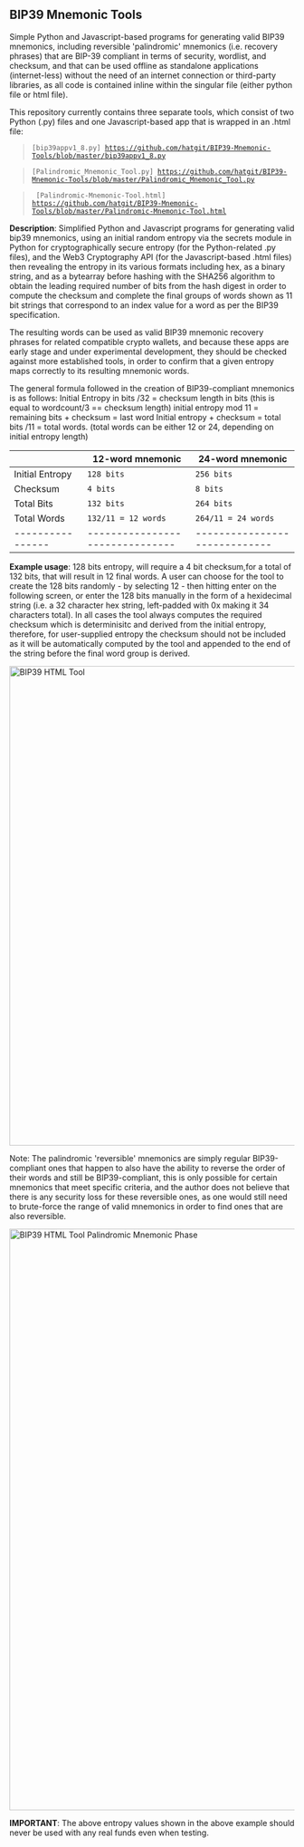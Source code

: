 ## BIP39 Mnemonic Tools

Simple Python and Javascript-based programs for generating valid BIP39 mnemonics, including reversible 'palindromic' mnemonics (i.e. recovery phrases) that are BIP-39 compliant in terms of security, wordlist, and checksum, and that can be used offline as standalone applications (internet-less) without the need of an internet connection or third-party libraries, as all code is contained inline within the singular file (either python file or html file). 

This repository currently contains three separate tools, which consist of two Python (.py) files and one Javascript-based app that is wrapped in an .html file: 

 <blockquote>
<pre><code>[bip39appv1_8.py] <a href="https://github.com/hatgit/BIP39-Mnemonic-Tools/blob/master/bip39appv1_8.py">https://github.com/hatgit/BIP39-Mnemonic-Tools/blob/master/bip39appv1_8.py</a>
</code></pre>
</blockquote>

<blockquote>
<pre><code>[Palindromic_Mnemonic_Tool.py] <a href="https://github.com/hatgit/BIP39-Mnemonic-Tools/blob/master/Palindromic_Mnemonic_Tool.py">https://github.com/hatgit/BIP39-Mnemonic-Tools/blob/master/Palindromic_Mnemonic_Tool.py</a>
</code></pre>
</blockquote>

<blockquote>
<pre><code> [Palindromic-Mnemonic-Tool.html] <a href="https://github.com/hatgit/BIP39-Mnemonic-Tools/blob/master/Palindromic-Mnemonic-Tool.html">https://github.com/hatgit/BIP39-Mnemonic-Tools/blob/master/Palindromic-Mnemonic-Tool.html</a>
</code></pre>
</blockquote>


**Description**: 
Simplified Python and Javascript programs for generating
valid bip39 mnemonics, using an initial random entropy via the
secrets module in Python for cryptographically secure entropy (for the Python-related .py files), and the Web3 Cryptography API (for the Javascript-based .html files) then revealing the entropy in its various formats including hex, as a binary string, and as a bytearray before hashing with the SHA256 algorithm to obtain the leading required
number of bits from the hash digest in order to compute the
checksum and complete the final groups of words shown as 11 bit strings
that correspond to an index value for a word as per the BIP39 specification. 

The resulting words can be used as valid BIP39 mnemonic recovery phrases for related compatible
crypto wallets, and because these apps are early stage and under experimental development, they should be checked against more established tools, in order to confirm that a given entropy maps correctly to its resulting mnemonic words. 

The general formula followed in the creation of BIP39-compliant mnemonics is as follows: 
Initial Entropy in bits /32 = checksum length in bits  (this is equal to wordcount/3 == checksum length)
initial entropy mod 11 = remaining bits + checksum = last word
Initial entropy + checksum = total bits /11 = total words. (total words can be either 12 or 24, depending on initial entropy length)

|                |12-word mnemonic               |24-word mnemonic             |
|----------------|-------------------------------|-----------------------------|
|Initial Entropy |`128 bits`                     |`256 bits`                   |
|Checksum        |`4 bits`                       |`8 bits`                     |
|Total Bits      |`132 bits`                     |`264 bits`                   |
|Total Words     |`132/11 = 12 words`            |`264/11 = 24 words`          |
|----------------|-------------------------------|-----------------------------|



**Example usage**: 
128 bits entropy, will require a 4 bit checksum,for a total of 132 bits, that will result in 12 final words. A user can choose for the tool to create the 128 bits randomly - by selecting 12 - then hitting enter on the following screen, or enter the 128 bits manually in the form of a hexidecimal string (i.e. a 32 character hex string, left-padded with 0x making it 34 characters total). In all cases the tool always computes the required checksum which is determinisitc and derived from the initial entropy, therefore, for user-supplied entropy the checksum should not be included as it will be automatically computed by the tool and appended to the end of the string before the final word group is derived.

<img width="847" alt="BIP39 HTML Tool" src="https://user-images.githubusercontent.com/5213035/53685230-e34a8580-3ce5-11e9-8715-ae7c21f63c1e.png">

Note: The palindromic 'reversible' mnemonics are simply regular BIP39-compliant ones that happen to also have the ability to reverse the order of their words and still be BIP39-compliant, this is only possible for certain mnemonics that meet specific criteria, and the author does not believe that there is any security loss for these reversible ones, as one would still need to brute-force the range of valid mnemonics in order to find ones that are also reversible.  

<img width="1027" alt="BIP39 HTML Tool Palindromic Mnemonic Phase" src="https://user-images.githubusercontent.com/5213035/53685387-cdd65b00-3ce7-11e9-8e78-4225c89d72c5.png">

**IMPORTANT**: The above entropy values shown in the above example should never be used with any real funds even when testing.





